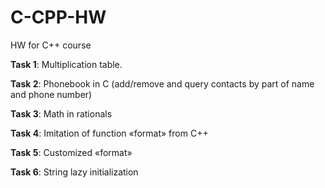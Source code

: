 # C-CPP-HW
HW for C++ course 

**Task 1**: Multiplication table.

**Task 2**: Phonebook in C (add/remove and query contacts by part of name and phone number)

**Task 3**: Math in rationals

**Task 4**: Imitation of function «format» from C++

**Task 5**: Customized «format»

**Task 6**: String lazy initialization
